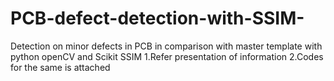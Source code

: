 # PCB-defect-detection-with-SSIM-
Detection on minor defects in PCB in comparison with master template with python openCV and Scikit SSIM 
1.Refer presentation of information 
2.Codes for the same is attached
